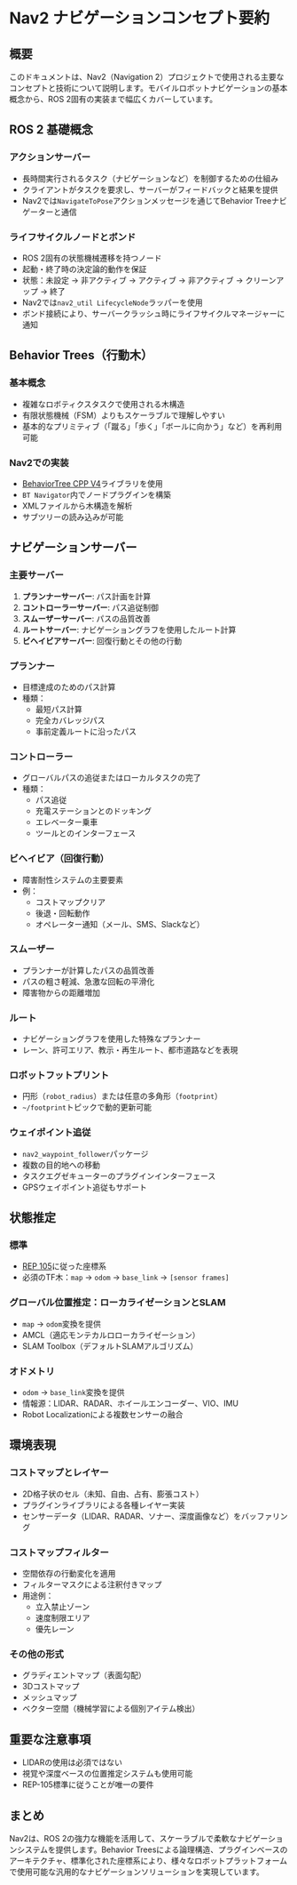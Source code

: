 # Nav2 ナビゲーションコンセプト要約

## 概要
このドキュメントは、Nav2（Navigation 2）プロジェクトで使用される主要なコンセプトと技術について説明します。モバイルロボットナビゲーションの基本概念から、ROS 2固有の実装まで幅広くカバーしています。

## ROS 2 基礎概念

### アクションサーバー
- 長時間実行されるタスク（ナビゲーションなど）を制御するための仕組み
- クライアントがタスクを要求し、サーバーがフィードバックと結果を提供
- Nav2では`NavigateToPose`アクションメッセージを通じてBehavior Treeナビゲーターと通信

### ライフサイクルノードとボンド
- ROS 2固有の状態機械遷移を持つノード
- 起動・終了時の決定論的動作を保証
- 状態：未設定 → 非アクティブ → アクティブ → 非アクティブ → クリーンアップ → 終了
- Nav2では`nav2_util LifecycleNode`ラッパーを使用
- ボンド接続により、サーバークラッシュ時にライフサイクルマネージャーに通知

## Behavior Trees（行動木）

### 基本概念
- 複雑なロボティクスタスクで使用される木構造
- 有限状態機械（FSM）よりもスケーラブルで理解しやすい
- 基本的なプリミティブ（「蹴る」「歩く」「ボールに向かう」など）を再利用可能

### Nav2での実装
- [BehaviorTree CPP V4](https://www.behaviortree.dev/)ライブラリを使用
- `BT Navigator`内でノードプラグインを構築
- XMLファイルから木構造を解析
- サブツリーの読み込みが可能

## ナビゲーションサーバー

### 主要サーバー
1. **プランナーサーバー**: パス計画を計算
2. **コントローラーサーバー**: パス追従制御
3. **スムーザーサーバー**: パスの品質改善
4. **ルートサーバー**: ナビゲーショングラフを使用したルート計算
5. **ビヘイビアサーバー**: 回復行動とその他の行動

### プランナー
- 目標達成のためのパス計算
- 種類：
  - 最短パス計算
  - 完全カバレッジパス
  - 事前定義ルートに沿ったパス

### コントローラー
- グローバルパスの追従またはローカルタスクの完了
- 種類：
  - パス追従
  - 充電ステーションとのドッキング
  - エレベーター乗車
  - ツールとのインターフェース

### ビヘイビア（回復行動）
- 障害耐性システムの主要要素
- 例：
  - コストマップクリア
  - 後退・回転動作
  - オペレーター通知（メール、SMS、Slackなど）

### スムーザー
- プランナーが計算したパスの品質改善
- パスの粗さ軽減、急激な回転の平滑化
- 障害物からの距離増加

### ルート
- ナビゲーショングラフを使用した特殊なプランナー
- レーン、許可エリア、教示・再生ルート、都市道路などを表現

### ロボットフットプリント
- 円形（`robot_radius`）または任意の多角形（`footprint`）
- `~/footprint`トピックで動的更新可能

### ウェイポイント追従
- `nav2_waypoint_follower`パッケージ
- 複数の目的地への移動
- タスクエグゼキューターのプラグインインターフェース
- GPSウェイポイント追従もサポート

## 状態推定

### 標準
- [REP 105](https://www.ros.org/reps/rep-0105.html)に従った座標系
- 必須のTF木：`map` → `odom` → `base_link` → `[sensor frames]`

### グローバル位置推定：ローカライゼーションとSLAM
- `map` → `odom`変換を提供
- AMCL（適応モンテカルロローカライゼーション）
- SLAM Toolbox（デフォルトSLAMアルゴリズム）

### オドメトリ
- `odom` → `base_link`変換を提供
- 情報源：LIDAR、RADAR、ホイールエンコーダー、VIO、IMU
- Robot Localizationによる複数センサーの融合

## 環境表現

### コストマップとレイヤー
- 2D格子状のセル（未知、自由、占有、膨張コスト）
- プラグインライブラリによる各種レイヤー実装
- センサーデータ（LIDAR、RADAR、ソナー、深度画像など）をバッファリング

### コストマップフィルター
- 空間依存の行動変化を適用
- フィルターマスクによる注釈付きマップ
- 用途例：
  - 立入禁止ゾーン
  - 速度制限エリア
  - 優先レーン

### その他の形式
- グラディエントマップ（表面勾配）
- 3Dコストマップ
- メッシュマップ
- ベクター空間（機械学習による個別アイテム検出）

## 重要な注意事項
- LIDARの使用は必須ではない
- 視覚や深度ベースの位置推定システムも使用可能
- REP-105標準に従うことが唯一の要件

## まとめ
Nav2は、ROS 2の強力な機能を活用して、スケーラブルで柔軟なナビゲーションシステムを提供します。Behavior Treesによる論理構造、プラグインベースのアーキテクチャ、標準化された座標系により、様々なロボットプラットフォームで使用可能な汎用的なナビゲーションソリューションを実現しています。
